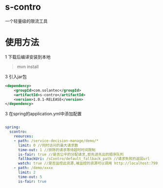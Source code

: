 # s-contro
一个轻量级的限流工具

# 使用方法

1 下载后编译安装到本地
> mvn install

3 引入jar包
``` xml
<dependency>
    <groupId>com.solantec</groupId>
    <artifactId>s-contro</artifactId>
    <version>1.0.1-RELEASE</version>
</dependency>
```

3 在spring的application.yml中添加配置
``` yml

spring:
  scontro:
    reources:
    - path: /service-decision-manage/demo/*
      limit: 0 //同时访问的最大请求数
      time-out: 1 //排除的请求等待超时时间限制
      is-fair: true //是否公平的分配请求,即先进先出的顺序队列
      fallbackUri: /sContro/default_fallback_path //请求失败的返回url
      watch: true //是否监控此资源,被监控的资源可以调用 http://localhost:7999/sContro/getResourceStates 自带的接口,该接口提供一系列监控指标
    - path: /demo/xxxx
      limit: 2
      time-out: 5
      is-fair: true
```




